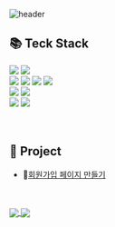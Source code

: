![header](https://capsule-render.vercel.app/api?type=waving&color=369cf0f3&height=250&section=header&text=MINJUNG'KIM&fontColor=f5f5f5&fontSize=90&animation=fadeIn&fontAlignY=38&desc=%20&descAlignY=62&descAlign=62)

## 📚 Teck Stack
  <img src="https://img.shields.io/badge/java-007396?style=flat-square&logo=java&logoColor=white"> </a>
  <img src="https://img.shields.io/badge/spring-6DB33F?style=flat-square&logo&logo=spring&logoColor=white"> </a><br>
    <img src="https://img.shields.io/badge/JavaScript-F7DF1E?style=flat-square&logo=JavaScript&logoColor=white"/></a>
    <img src="https://img.shields.io/badge/HTML-E34F26?style=flat-square&logo=HTML&logoColor=white"/></a>
    <img src="https://img.shields.io/badge/css-1572B6?style=flat-square&logo=css3&logoColor=white"></a>
    <img src="https://img.shields.io/badge/bootstrap-7952B3?style=flat-square&logo=bootstrap&logoColor=white"><br>
    <img src="https://img.shields.io/badge/MySQL-4479A1?style=flat-square&logo=MySQL&logoColor=white"/></a>
    <img src="https://img.shields.io/badge/firebase-FFCA28?style=flat-square&logo=firebase&logoColor=white"><br>
    <img src="https://img.shields.io/badge/github-181717?style=flat-square&logo=github&logoColor=white">
    <img src="https://img.shields.io/badge/git-F05032?style=flat-square&logo=git&logoColor=white"> <br>
    <br>
    <br>

 
## 📂 Project
* 📃[회원가입 페이지 만들기](https://github.com/alswjd094/member-registration-code)
<br>
<br>


<a href="https://github-readme-stats.vercel.app/api/top-langs/?username=alswjd094&layout=compact">
  <img align="center" src="https://github-readme-stats.vercel.app/api/top-langs/?username=alswjd094&layout=compact" />
</a>
<a href="https://github-readme-stats.vercel.app/api?username=alswjd094&show_icons=true&theme=transparent">
  <img align="center" src="https://github-readme-stats.vercel.app/api?username=alswjd094&show_icons=true&theme=transparent" />
</a>
